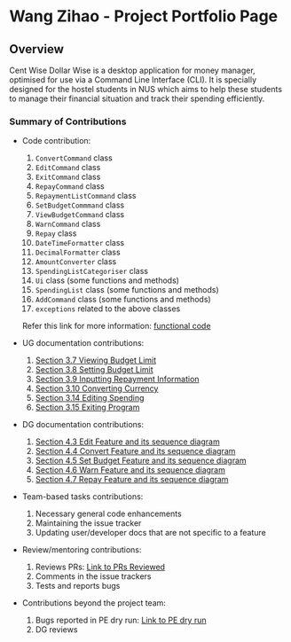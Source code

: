 # Wang Zihao - Project Portfolio Page

## Overview
Cent Wise Dollar Wise is a desktop application for money manager, optimised for use via a Command Line Interface (CLI). 
It is specially designed for the hostel students in NUS which aims to help these students to manage their 
financial situation and track their spending efficiently. 

### Summary of Contributions
* Code contribution: 
  1. `ConvertCommand` class
  2. `EditCommand` class
  3. `ExitCommand` class
  4. `RepayCommand` class
  5. `RepaymentListCommand` class
  6. `SetBudgetCommmand` class
  7. `ViewBudgetCommand` class
  8. `WarnCommand` class
  9. `Repay` class
  10. `DateTimeFormatter` class
  11. `DecimalFormatter` class
  12. `AmountConverter` class
  13. `SpendingListCategoriser` class
  14. `Ui` class (some functions and methods)
  15. `SpendingList` class (some functions and methods)
  16. `AddCommand` class (some functions and methods)
  17. `exceptions` related to the above classes
  
  Refer this link for more information: 
  [functional code](https://nus-cs2113-ay2021s1.github.io/tp-dashboard/#breakdown=true&search=&sort=groupTitle&sortWithin=title&since=2020-09-27&timeframe=commit&mergegroup=&groupSelect=groupByRepos&checkedFileTypes=docs~functional-code~test-code~other&tabOpen=true&tabType=authorship&tabAuthor=killingbear999&tabRepo=AY2021S1-CS2113T-F14-2%2Ftp%5Bmaster%5D&authorshipIsMergeGroup=false&authorshipFileTypes=docs~functional-code~test-code)

* UG documentation contributions:
  1. [Section 3.7 Viewing Budget Limit](https://github.com/AY2021S1-CS2113T-F14-2/tp/blob/master/docs/UserGuide.md#37-viewing-budget-limit-view)
  2. [Section 3.8 Setting Budget Limit](https://github.com/AY2021S1-CS2113T-F14-2/tp/blob/master/docs/UserGuide.md#38-setting-budget-limit-set)
  3. [Section 3.9 Inputting Repayment Information](https://github.com/AY2021S1-CS2113T-F14-2/tp/blob/master/docs/UserGuide.md#39-inputting-repayment-information-repay)
  4. [Section 3.10 Converting Currency](https://github.com/AY2021S1-CS2113T-F14-2/tp/blob/master/docs/UserGuide.md#310-converting-currency-convert)
  5. [Section 3.14 Editing Spending](https://github.com/AY2021S1-CS2113T-F14-2/tp/blob/master/docs/UserGuide.md#314-editing-spending-edit) 
  6. [Section 3.15 Exiting Program](https://github.com/AY2021S1-CS2113T-F14-2/tp/blob/master/docs/UserGuide.md#315-exiting-program-logout)
  
* DG documentation contributions:
  1. [Section 4.3 Edit Feature and its sequence diagram](https://github.com/AY2021S1-CS2113T-F14-2/tp/blob/master/docs/DeveloperGuide.md#43-edit-feature)
  2. [Section 4.4 Convert Feature and its sequence diagram](https://github.com/AY2021S1-CS2113T-F14-2/tp/blob/master/docs/DeveloperGuide.md#44-convert-feature)
  3. [Section 4.5 Set Budget Feature and its sequence diagram](https://github.com/AY2021S1-CS2113T-F14-2/tp/blob/master/docs/DeveloperGuide.md#45-set-budget-feature)
  4. [Section 4.6 Warn Feature and its sequence diagram](https://github.com/AY2021S1-CS2113T-F14-2/tp/blob/master/docs/DeveloperGuide.md#46-warn-feature)
  5. [Section 4.7 Repay Feature and its sequence diagram](https://github.com/AY2021S1-CS2113T-F14-2/tp/blob/master/docs/DeveloperGuide.md#47-repay-feature)

* Team-based tasks contributions:
  1. Necessary general code enhancements
  2. Maintaining the issue tracker
  3. Updating user/developer docs that are not specific to a feature

* Review/mentoring contributions:
  1. Reviews PRs: [Link to PRs Reviewed](https://github.com/AY2021S1-CS2113T-F14-2/tp/pulls?q=is%3Apr+is%3Aclosed+reviewed-by%3Akillingbear999)
  2. Comments in the issue trackers
  3. Tests and reports bugs

* Contributions beyond the project team:
  1. Bugs reported in PE dry run: [Link to PE dry run](https://github.com/killingbear999/ped/issues) 
  2. DG reviews